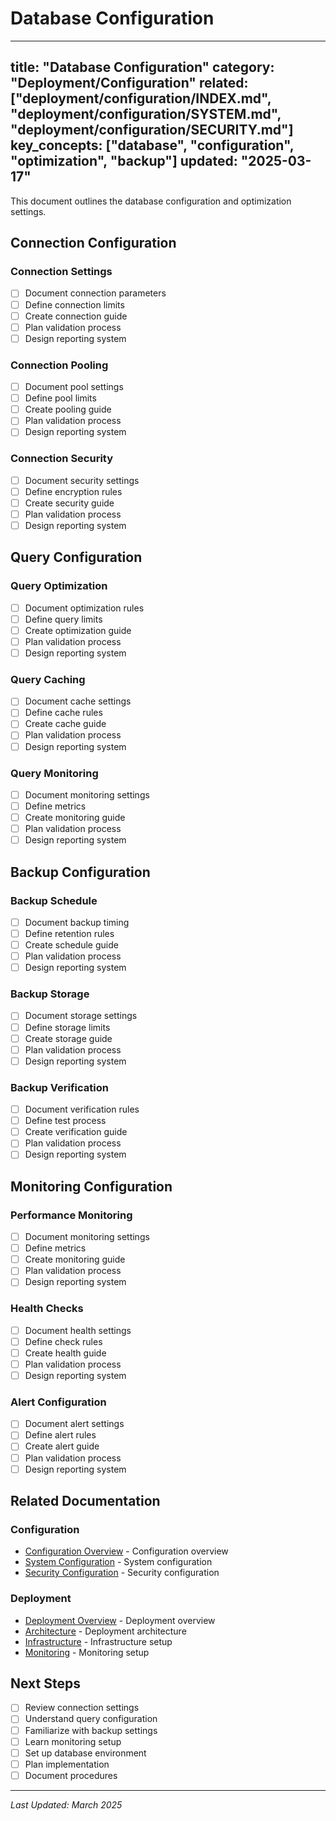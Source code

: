 # Database Configuration

---
title: "Database Configuration"
category: "Deployment/Configuration"
related: ["deployment/configuration/INDEX.md", "deployment/configuration/SYSTEM.md", "deployment/configuration/SECURITY.md"]
key_concepts: ["database", "configuration", "optimization", "backup"]
updated: "2025-03-17"
---

This document outlines the database configuration and optimization settings.

## Connection Configuration

### Connection Settings
- [ ] Document connection parameters
- [ ] Define connection limits
- [ ] Create connection guide
- [ ] Plan validation process
- [ ] Design reporting system

### Connection Pooling
- [ ] Document pool settings
- [ ] Define pool limits
- [ ] Create pooling guide
- [ ] Plan validation process
- [ ] Design reporting system

### Connection Security
- [ ] Document security settings
- [ ] Define encryption rules
- [ ] Create security guide
- [ ] Plan validation process
- [ ] Design reporting system

## Query Configuration

### Query Optimization
- [ ] Document optimization rules
- [ ] Define query limits
- [ ] Create optimization guide
- [ ] Plan validation process
- [ ] Design reporting system

### Query Caching
- [ ] Document cache settings
- [ ] Define cache rules
- [ ] Create cache guide
- [ ] Plan validation process
- [ ] Design reporting system

### Query Monitoring
- [ ] Document monitoring settings
- [ ] Define metrics
- [ ] Create monitoring guide
- [ ] Plan validation process
- [ ] Design reporting system

## Backup Configuration

### Backup Schedule
- [ ] Document backup timing
- [ ] Define retention rules
- [ ] Create schedule guide
- [ ] Plan validation process
- [ ] Design reporting system

### Backup Storage
- [ ] Document storage settings
- [ ] Define storage limits
- [ ] Create storage guide
- [ ] Plan validation process
- [ ] Design reporting system

### Backup Verification
- [ ] Document verification rules
- [ ] Define test process
- [ ] Create verification guide
- [ ] Plan validation process
- [ ] Design reporting system

## Monitoring Configuration

### Performance Monitoring
- [ ] Document monitoring settings
- [ ] Define metrics
- [ ] Create monitoring guide
- [ ] Plan validation process
- [ ] Design reporting system

### Health Checks
- [ ] Document health settings
- [ ] Define check rules
- [ ] Create health guide
- [ ] Plan validation process
- [ ] Design reporting system

### Alert Configuration
- [ ] Document alert settings
- [ ] Define alert rules
- [ ] Create alert guide
- [ ] Plan validation process
- [ ] Design reporting system

## Related Documentation

### Configuration
- [Configuration Overview](INDEX.md) - Configuration overview
- [System Configuration](SYSTEM.md) - System configuration
- [Security Configuration](SECURITY.md) - Security configuration

### Deployment
- [Deployment Overview](../INDEX.md) - Deployment overview
- [Architecture](../ARCHITECTURE.md) - Deployment architecture
- [Infrastructure](../INFRASTRUCTURE.md) - Infrastructure setup
- [Monitoring](../MONITORING.md) - Monitoring setup

## Next Steps

- [ ] Review connection settings
- [ ] Understand query configuration
- [ ] Familiarize with backup settings
- [ ] Learn monitoring setup
- [ ] Set up database environment
- [ ] Plan implementation
- [ ] Document procedures

---

*Last Updated: March 2025* 